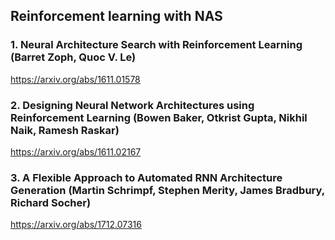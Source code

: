 
## Reinforcement learning with NAS
### 1. Neural Architecture Search with Reinforcement Learning (Barret Zoph, Quoc V. Le)

https://arxiv.org/abs/1611.01578

### 2. Designing Neural Network Architectures using Reinforcement Learning (Bowen Baker, Otkrist Gupta, Nikhil Naik, Ramesh Raskar)

https://arxiv.org/abs/1611.02167

### 3. A Flexible Approach to Automated RNN Architecture Generation (Martin Schrimpf, Stephen Merity, James Bradbury, Richard Socher)

https://arxiv.org/abs/1712.07316
